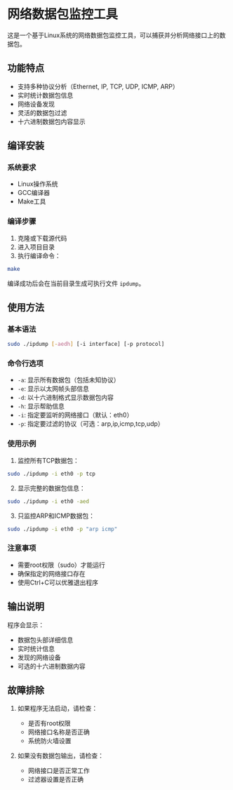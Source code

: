 # 网络数据包监控工具

这是一个基于Linux系统的网络数据包监控工具，可以捕获并分析网络接口上的数据包。

## 功能特点

- 支持多种协议分析（Ethernet, IP, TCP, UDP, ICMP, ARP）
- 实时统计数据包信息
- 网络设备发现
- 灵活的数据包过滤
- 十六进制数据包内容显示

## 编译安装

### 系统要求

- Linux操作系统
- GCC编译器
- Make工具

### 编译步骤

1. 克隆或下载源代码
2. 进入项目目录
3. 执行编译命令：
```bash
make
```

编译成功后会在当前目录生成可执行文件 `ipdump`。

## 使用方法

### 基本语法

```bash
sudo ./ipdump [-aedh] [-i interface] [-p protocol]
```

### 命令行选项

- `-a`: 显示所有数据包（包括未知协议）
- `-e`: 显示以太网帧头部信息
- `-d`: 以十六进制格式显示数据包内容
- `-h`: 显示帮助信息
- `-i`: 指定要监听的网络接口（默认：eth0）
- `-p`: 指定要过滤的协议（可选：arp,ip,icmp,tcp,udp）

### 使用示例

1. 监控所有TCP数据包：
```bash
sudo ./ipdump -i eth0 -p tcp
```

2. 显示完整的数据包信息：
```bash
sudo ./ipdump -i eth0 -aed
```

3. 只监控ARP和ICMP数据包：
```bash
sudo ./ipdump -i eth0 -p "arp icmp"
```

### 注意事项

- 需要root权限（sudo）才能运行
- 确保指定的网络接口存在
- 使用Ctrl+C可以优雅退出程序

## 输出说明

程序会显示：
- 数据包头部详细信息
- 实时统计信息
- 发现的网络设备
- 可选的十六进制数据内容

## 故障排除

1. 如果程序无法启动，请检查：
   - 是否有root权限
   - 网络接口名称是否正确
   - 系统防火墙设置

2. 如果没有数据包输出，请检查：
   - 网络接口是否正常工作
   - 过滤器设置是否正确
